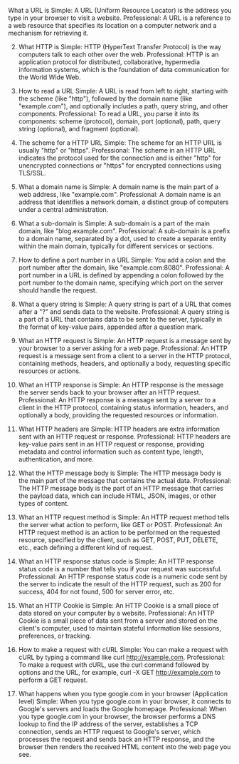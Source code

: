  What a URL is
Simple: A URL (Uniform Resource Locator) is the address you type in your browser to visit a website.
Professional: A URL is a reference to a web resource that specifies its location on a computer network and a mechanism for retrieving it.

2. What HTTP is
Simple: HTTP (HyperText Transfer Protocol) is the way computers talk to each other over the web.
Professional: HTTP is an application protocol for distributed, collaborative, hypermedia information systems, which is the foundation of data communication for the World Wide Web.

3. How to read a URL
Simple: A URL is read from left to right, starting with the scheme (like "http"), followed by the domain name (like "example.com"), and optionally includes a path, query string, and other components.
Professional: To read a URL, you parse it into its components: scheme (protocol), domain, port (optional), path, query string (optional), and fragment (optional).

4. The scheme for a HTTP URL
Simple: The scheme for an HTTP URL is usually "http" or "https".
Professional: The scheme in an HTTP URL indicates the protocol used for the connection and is either "http" for unencrypted connections or "https" for encrypted connections using TLS/SSL.

5. What a domain name is
Simple: A domain name is the main part of a web address, like "example.com".
Professional: A domain name is an address that identifies a network domain, a distinct group of computers under a central administration.

6. What a sub-domain is
Simple: A sub-domain is a part of the main domain, like "blog.example.com".
Professional: A sub-domain is a prefix to a domain name, separated by a dot, used to create a separate entity within the main domain, typically for different services or sections.

7. How to define a port number in a URL
Simple: You add a colon and the port number after the domain, like "example.com:8080".
Professional: A port number in a URL is defined by appending a colon followed by the port number to the domain name, specifying which port on the server should handle the request.

8. What a query string is
Simple: A query string is part of a URL that comes after a "?" and sends data to the website.
Professional: A query string is a part of a URL that contains data to be sent to the server, typically in the format of key-value pairs, appended after a question mark.

9. What an HTTP request is
Simple: An HTTP request is a message sent by your browser to a server asking for a web page.
Professional: An HTTP request is a message sent from a client to a server in the HTTP protocol, containing methods, headers, and optionally a body, requesting specific resources or actions.

10. What an HTTP response is
Simple: An HTTP response is the message the server sends back to your browser after an HTTP request.
Professional: An HTTP response is a message sent by a server to a client in the HTTP protocol, containing status information, headers, and optionally a body, providing the requested resources or information.

11. What HTTP headers are
Simple: HTTP headers are extra information sent with an HTTP request or response.
Professional: HTTP headers are key-value pairs sent in an HTTP request or response, providing metadata and control information such as content type, length, authentication, and more.

12. What the HTTP message body is
Simple: The HTTP message body is the main part of the message that contains the actual data.
Professional: The HTTP message body is the part of an HTTP message that carries the payload data, which can include HTML, JSON, images, or other types of content.

13. What an HTTP request method is
Simple: An HTTP request method tells the server what action to perform, like GET or POST.
Professional: An HTTP request method is an action to be performed on the requested resource, specified by the client, such as GET, POST, PUT, DELETE, etc., each defining a different kind of request.

14. What an HTTP response status code is
Simple: An HTTP response status code is a number that tells you if your request was successful.
Professional: An HTTP response status code is a numeric code sent by the server to indicate the result of the HTTP request, such as 200 for success, 404 for not found, 500 for server error, etc.

15. What an HTTP Cookie is
Simple: An HTTP Cookie is a small piece of data stored on your computer by a website.
Professional: An HTTP Cookie is a small piece of data sent from a server and stored on the client's computer, used to maintain stateful information like sessions, preferences, or tracking.

16. How to make a request with cURL
Simple: You can make a request with cURL by typing a command like curl http://example.com.
Professional: To make a request with cURL, use the curl command followed by options and the URL, for example, curl -X GET http://example.com to perform a GET request.

17. What happens when you type google.com in your browser (Application level)
Simple: When you type google.com in your browser, it connects to Google's servers and loads the Google homepage.
Professional: When you type google.com in your browser, the browser performs a DNS lookup to find the IP address of the server, establishes a TCP connection, sends an HTTP request to Google's server, which processes the request and sends back an HTTP response, and the browser then renders the received HTML content into the web page you see.
